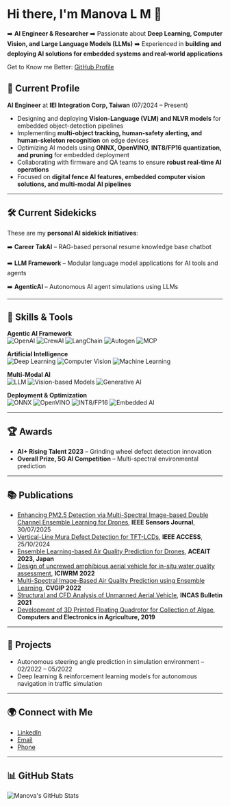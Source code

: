 # Hi there, I'm Manova L M 👋

➡️ **AI Engineer & Researcher**
➡️ Passionate about **Deep Learning, Computer Vision, and Large Language Models (LLMs)**
➡️ Experienced in **building and deploying AI solutions for embedded systems and real-world applications**

Get to Know me Better: [GitHub Profile](https://github.com/mano066)

## 💼 Current Profile

**AI Engineer** at **IEI Integration Corp, Taiwan** (07/2024 – Present)

* Designing and deploying **Vision-Language (VLM) and NLVR models** for embedded object-detection pipelines
* Implementing **multi-object tracking, human-safety alerting, and human-skeleton recognition** on edge devices
* Optimizing AI models using **ONNX, OpenVINO, INT8/FP16 quantization, and pruning** for embedded deployment
* Collaborating with firmware and QA teams to ensure **robust real-time AI operations**
* Focused on **digital fence AI features, embedded computer vision solutions, and multi-modal AI pipelines**

---

## 🛠 Current Sidekicks

These are my **personal AI sidekick initiatives**:

➡️ **Career TakAI** – RAG-based personal resume knowledge base chatbot

➡️ **LLM Framework** – Modular language model applications for AI tools and agents

➡️ **AgenticAI** – Autonomous AI agent simulations using LLMs

---

## 🔧 Skills & Tools

**Agentic AI Framework**  
![OpenAI](https://img.shields.io/badge/OpenAI-00BFFF?style=for-the-badge&logo=openai&logoColor=white) 
![CrewAI](https://img.shields.io/badge/CrewAI-FF69B4?style=for-the-badge&logo=appveyor&logoColor=white) 
![LangChain](https://img.shields.io/badge/LangChain-6E6E6E?style=for-the-badge&logo=python&logoColor=white) 
![Autogen](https://img.shields.io/badge/Autogen-8A2BE2?style=for-the-badge&logoColor=white)
![MCP](https://img.shields.io/badge/MCP-FF4500?style=for-the-badge&logoColor=white)

**Artificial Intelligence**  
![Deep Learning](https://img.shields.io/badge/Deep%20Learning-FF4500?style=for-the-badge) 
![Computer Vision](https://img.shields.io/badge/Computer%20Vision-00FF7F?style=for-the-badge) 
![Machine Learning](https://img.shields.io/badge/Machine%20Learning-1E90FF?style=for-the-badge)

**Multi-Modal AI**  
![LLM](https://img.shields.io/badge/LLM-9400D3?style=for-the-badge) 
![Vision-based Models](https://img.shields.io/badge/Vision-20B2AA?style=for-the-badge) 
![Generative AI](https://img.shields.io/badge/Generative-FF69B4?style=for-the-badge)

**Deployment & Optimization**  
![ONNX](https://img.shields.io/badge/ONNX-000000?style=for-the-badge&logo=onnx&logoColor=white) 
![OpenVINO](https://img.shields.io/badge/OpenVINO-9400D3?style=for-the-badge&logoColor=white) 
![INT8/FP16](https://img.shields.io/badge/INT8/FP16-FF8C00?style=for-the-badge) 
![Embedded AI](https://img.shields.io/badge/Embedded%20AI-00CED1?style=for-the-badge)


---

## 🏆 Awards

* **AI+ Rising Talent 2023** – Grinding wheel defect detection innovation
* **Overall Prize, 5G AI Competition** – Multi-spectral environmental prediction

---

## 📚 Publications

* [Enhancing PM2.5 Detection via Multi-Spectral Image-based Double Channel Ensemble Learning for Drones](URL_HERE), **IEEE Sensors Journal**, 30/07/2025
* [Vertical-Line Mura Defect Detection for TFT-LCDs](URL_HERE), **IEEE ACCESS**, 25/10/2024
* [Ensemble Learning-based Air Quality Prediction for Drones](URL_HERE), **ACEAIT 2023, Japan**
* [Design of uncrewed amphibious aerial vehicle for in-situ water quality assessment](URL_HERE), **ICIWRM 2022**
* [Multi-Spectral Image-Based Air Quality Prediction using Ensemble Learning](URL_HERE), **CVGIP 2022**
* [Structural and CFD Analysis of Unmanned Aerial Vehicle](URL_HERE), **INCAS Bulletin 2021**
* [Development of 3D Printed Floating Quadrotor for Collection of Algae](URL_HERE), **Computers and Electronics in Agriculture, 2019**
---

## 🚀 Projects

* Autonomous steering angle prediction in simulation environment – 02/2022 – 05/2022
* Deep learning & reinforcement learning models for autonomous navigation in traffic simulation

---

## 🌍 Connect with Me

* [LinkedIn](https://www.linkedin.com/in/manova-m-509145157)
* [Email](mailto:manomathew1943@gmail.com)
* [Phone](tel:+886958334626)

---

## 📊 GitHub Stats

![Manova's GitHub Stats](https://github-readme-stats.vercel.app/api?username=mano066\&show_icons=true\&count_private=true\&hide=prs)

